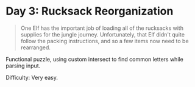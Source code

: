 # Day 3: Rucksack Reorganization

> One Elf has the important job of loading all of the rucksacks with supplies for the jungle journey. 
> Unfortunately, that Elf didn't quite follow the packing instructions, and so a few items now need to be rearranged.

Functional puzzle, using custom intersect to find common letters while parsing input.

Difficulty: Very easy.